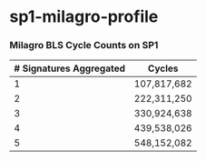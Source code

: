 # sp1-milagro-profile

### Milagro BLS Cycle Counts on SP1 
| # Signatures Aggregated | Cycles      |
| ----------------------- | ----------- |
| 1                       | 107,817,682 |
| 2                       | 222,311,250 |
| 3                       | 330,924,638 |
| 4                       | 439,538,026 |
| 5                       | 548,152,082 |